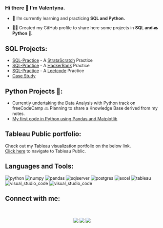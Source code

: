 ### Hi there 👋 I'm Valentyna.

* 🌱 I’m currently learning and practicing **SQL and Python.**

* **:woman_technologist:** Created my GitHub profile to share here some projects in **SQL and :soon: Python :snake:.**

## **SQL Projects:**
*   [SQL-Practice](https://github.com/ValentynaKucheriava/SQL-Practice-StrataScratch) \- A [StrataScratch](https://www.stratascratch.com/) Practice
*   [SQL-Practice](https://github.com/ValentynaKucheriava/SQL-Practice-HackerRank)  \- A [HackerRank](https://www.hackerrank.com/) Practice
*   [SQL-Practice](https://github.com/ValentynaKucheriava/SQL-Practice-Leetcode)  \- A [Leetcode](https://www.hackerrank.com/) Practice
*   [Case Study](https://github.com/ValentynaKucheriava/Case-Study.git) 

## **Python Projects 🐍:** 
*  Currently undertaking the Data Analysis with Python track on freeCodeCamp 🔜 Planning to share a Knowledge Base derived from my notes.
*   [My first code in Python using Pandas and Matplotlib](https://github.com/ValentynaKucheriava/Python.git)

## **Tableau Public portfolio:**

Check out my Tableau visualization portfolio on the below link.  
[Click here](https://public.tableau.com/app/profile/valentyna.kucheriava/vizzes) to navigate to Tableau Public.

  
## **Languages and Tools:**
<div id="header" align="left">
    <img src="https://img.shields.io/badge/Python-3776AB?style=for-the-badge&logo=python&logoColor=white" alt="python"/>
  </a> 
    <img src="https://img.shields.io/badge/numpy-%23013243.svg?style=for-the-badge&logo=numpy&logoColor=white" alt="numpy"/>
  </a> 
    <img src="https://img.shields.io/badge/pandas-%23150458.svg?style=for-the-badge&logo=pandas&logoColor=white" alt="pandas"/>
  </a> 
   <img src="https://img.shields.io/badge/Microsoft%20SQL%20Server-CC2927?style=for-the-badge&logo=microsoft%20sql%20server&logoColor=white" alt="sqlserver"/>
  </a>
    <img src="https://img.shields.io/badge/postgres-%23316192.svg?style=for-the-badge&logo=postgresql&logoColor=white" alt="postgres"/>
  </a>
    <img src="https://img.shields.io/badge/Microsoft_Excel-217346?style=for-the-badge&logo=microsoft-excel&logoColor=white" alt="excel"/>
  </a>
    <img src="https://img.shields.io/badge/Tableau-E97627?style=for-the-badge&logo=Tableau&logoColor=white" alt="tableau"/>
  </a>
    <img src="https://img.shields.io/badge/Visual%20Studio%20Code-0078d7.svg?style=for-the-badge&logo=visual-studio-code&logoColor=white" alt="visual_studio_code"/>
  </a> 
   <img src="https://img.shields.io/badge/Jupyter-F37626.svg?&style=for-the-badge&logo=Jupyter&logoColor=white" alt="visual_studio_code"/>
  </a> 

## **Connect with me:** 
<p align="center">
<br>
  <br>
<a target="_blank" href="https://valentynakucheriava.github.io/cv/"><img src="https://img.shields.io/badge/-WEB-FF4088?style=for-the-badge&logo=Hugo&logoColor=white"></img></a>	
<a target="_blank" href="https://www.linkedin.com/in/valentyna-kucheriava"><img src="https://img.shields.io/badge/-LinkedIn-0077B5?style=for-the-badge&logo=Linkedin&logoColor=white"></img></a>
<a target="_blank" href="https://valentynakucheriava@outlook.com"><img src="https://img.shields.io/badge/Gmail-D14836?style=for-the-badge&logo=gmail&logoColor=white"></img></a>

